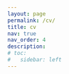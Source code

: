 ```yaml
---
layout: page
permalink: /cv/
title: cv
nav: true
nav_order: 4
description:
# toc:
#   sidebar: left
---
```


<object data="../assets/pdf/updated_resume.pdf" width="100%" height="1000" type="application/pdf" />
